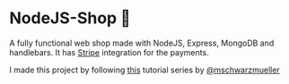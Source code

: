 # NodeJS-Shop 🛒
A fully functional web shop made with NodeJS, Express, MongoDB and handlebars. It has [Stripe](https://stripe.com/nl) integration for the payments.

I made this project by following [this](https://www.youtube.com/playlist?list=PL55RiY5tL51rajp7Xr_zk-fCFtzdlGKUp) tutorial series by [@mschwarzmueller](https://github.com/mschwarzmueller)
